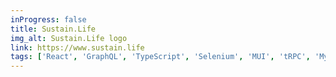 ```yaml
---
inProgress: false
title: Sustain.Life
img_alt: Sustain.Life logo
link: https://www.sustain.life
tags: ['React', 'GraphQL', 'TypeScript', 'Selenium', 'MUI', 'tRPC', 'MySQL', 'Snowflake', 'Azure']
---
```

